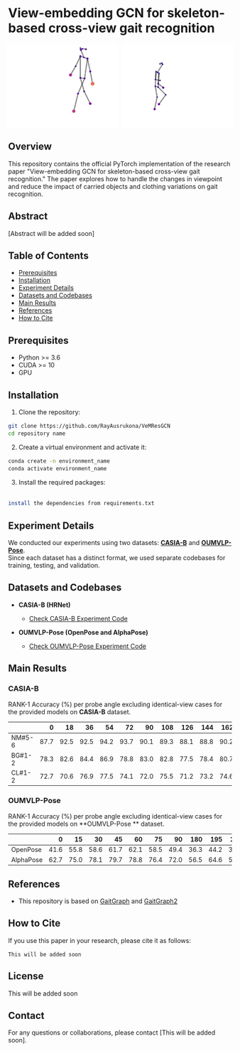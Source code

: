 # View-embedding GCN for skeleton-based cross-view gait recognition

<div style="display: flex; justify-content: center; gap: 10px;">
    <img src="./assets/left.gif" style="max-width: 50%; height: auto;" alt="nm" />
    <img src="./assets/right.gif" style="max-width: 50%; height: auto;" alt="bg" />
</div>


## Overview
This repository contains the official PyTorch implementation of the research paper "View-embedding GCN for skeleton-based cross-view gait recognition." The paper explores how to handle the changes in viewpoint and reduce the impact of carried objects and clothing variations on gait recognition.

## Abstract
[Abstract will be added soon]

## Table of Contents
- [Prerequisites](#prerequisites)
- [Installation](#installation)
- [Experiment Details](#experiment-details)
- [Datasets and Codebases ](#datasets-and-codebases)
- [Main Results](#main-results)
- [References](#references)
- [How to Cite](#how-to-cite)


## Prerequisites
- Python >= 3.6
- CUDA >= 10
- GPU


## Installation
1. Clone the repository:
```bash
git clone https://github.com/RayAusrukona/VeMResGCN
cd repository name
```
2. Create a virtual environment and activate it:
```bash
conda create -n environment_name
conda activate environment_name
```
3. Install the required packages:
```bash

install the dependencies from requirements.txt

```




## Experiment Details  

We conducted our experiments using two datasets: **[CASIA-B](http://www.cbsr.ia.ac.cn/english/Gait%20Databases.asp)** and **[OUMVLP-Pose](http://www.am.sanken.osaka-u.ac.jp/BiometricDB/GaitLPPose.html)**.  
Since each dataset has a distinct format, we used separate codebases for training, testing, and validation.  

## Datasets and Codebases  

- **CASIA-B (HRNet)**  
  - [Check CASIA-B Experiment Code](./VeMResGCN_CASIAB/)  

- **OUMVLP-Pose (OpenPose and AlphaPose)**  
  - [Check OUMVLP-Pose Experiment Code](./VeMResGCN_OUMVLP/)  

## Main Results
### CASIA-B
RANK-1 Accuracy (%) per probe angle excluding identical-view cases for the provided models on **CASIA-B** dataset.

|        |    0 |   18 |   36 |   54 |   72 |   90 |   108 |   126 |   144 |   162 |   180 |   mean |
|:-------|-----:|-----:|-----:|-----:|-----:|-----:|------:|------:|------:|------:|------:|-------:|
| NM#5-6 | 87.7 | 92.5 | 92.5 | 94.2   | 93.7 | 90.1 | 89.3 |  88.1 |  88.8 |  90.2 |  85.8 |  90.3 |
| BG#1-2 | 78.3 | 82.6 | 84.4 | 86.9 | 78.8 | 83.0 |  82.8   |  77.5 |  78.4 |  80.7 |  73.7 |   80.7 |
| CL#1-2 | 72.7 | 70.6 | 76.9 | 77.5 | 74.1 | 72.0   |  75.5 |  71.2 |  73.2 |  74.6 |  68.8 |   73.4 |

<!-- The pre-trained model is available [here](google drive link). -->


### OUMVLP-Pose
RANK-1 Accuracy (%) per probe angle excluding identical-view cases for the provided models on **OUMVLP-Pose ** dataset.

|        |    0 |   15 |   30 |   45 |   60 |   75 |   90 |   180 |   195 |   210 |   225 |   240 |   255 |   270 |   mean |
|:-------|-----:|-----:|-----:|-----:|-----:|-----:|------:|------:|------:|------:|------:|-------:|-------:|-------:|-------:|
| OpenPose | 41.6 | 55.8 | 58.6   | 61.7 | 62.1 | 58.5 |  49.4 |  36.3 |  44.2 |  39.8 |  53.8 |   55.2 |   50.2 |   43.6 |   50.8 |
| AlphaPose | 62.7 | 75.0 | 78.1   | 79.7 | 78.8 | 76.4 |  72.0 |  56.5 |  64.6 |  59.6 |  76.1 |   74.4 |   72.3 |   67.3 |   71.0 |


<!-- The pre-trained model is available [here](google drive link). -->




## References
- This repository is based on [GaitGraph](https://github.com/tteepe/GaitGraph) and [GaitGraph2](https://github.com/tteepe/GaitGraph2)



## How to Cite
If you use this paper in your research, please cite it as follows:

```
This will be added soon
```

## License
This will be added soon

## Contact
For any questions or collaborations, please contact [This will be added soon].


